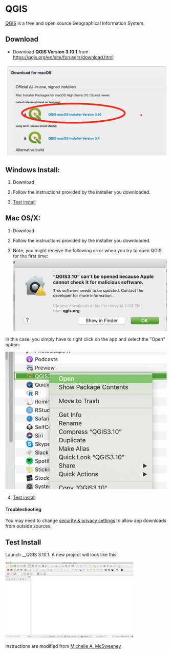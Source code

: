 # QGIS

[QGIS](http://www.qgis.org/en/site/) is a free and open source Geographical Information System. 


## Download
* Download __QGIS Version 3.10.1__ from https://qgis.org/en/site/forusers/download.html:

![list of qgis download options](../images/osx/InstallQGIS.png)

## Windows Install:

1. Download

2. Follow the instructions provided by the installer you downloaded.  

3. [Test install](#test-install)

## Mac OS/X:

1. Download

2. Follow the instructions provided by the installer you downloaded.  

3. Note, you might receive the following error when you try to open QGIS for the first time:
![error in QGIS](../images/osx/qgiserrormsg.png)

 In this case, you simply have to right click on the app and select the "Open" option:
 
 ![manually open QGIS](../images/osx/qgisopenapp.png)
 

4. [Test install](#test-install)

#### Troubleshooting
You may need to change [security & privacy settings](https://support.apple.com/en-us/HT202491) to allow app downloads from outside sources.

## Test Install
 Launch __QGIS 3.10.1. A new project will look like this:

![qgis installer](../images/osx/newprojectQGIS.png)

Instructions are modified from [Michelle A. McSweeney](https://github.com/michellejm/Intro-QGIS-CUNY-FemSTEM/blob/master/Install-QGIS.md)

